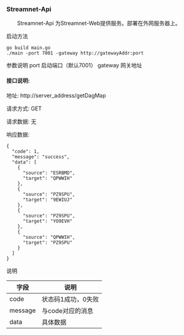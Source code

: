 ### Streamnet-Api
&emsp;&emsp;Streamnet-Api 为Streamnet-Web提供服务。部署在外网服务器上。

启动方法 

    go build main.go
    ./main -port 7001 -gateway http://gatewayAddr:port

参数说明
port 启动端口（默认7001）
gateway 网关地址

#### 接口说明:
地址: http://server_address/getDagMap

请求方式: GET

请求数据: 无

响应数据: 

    {
      "code": 1,
      "message": "success",
      "data": [
        {
          "source": "ESRBMD",
          "target": "QPWWIH"
        },
        {
          "source": "PZ9SPU",
          "target": "9EWIUJ"
        },
        {
          "source": "PZ9SPU",
          "target": "YO9EVH"
        },
        {
          "source": "QPWWIH",
          "target": "PZ9SPU"
        }
      ]
    }

说明

|字段|说明|
|----|----|
|code|状态码1成功，0失败|
|message|与code对应的消息|
|data|具体数据|